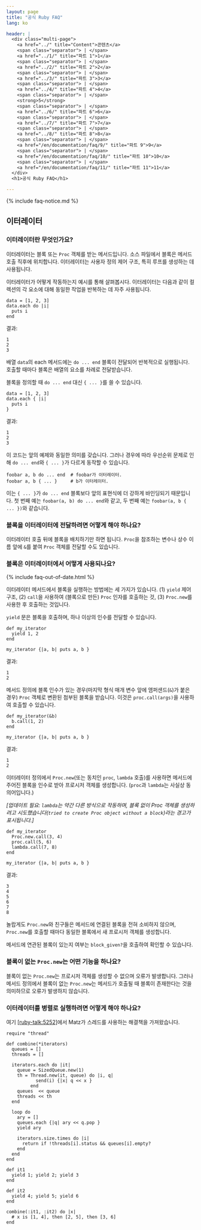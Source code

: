 ```yaml
---
layout: page
title: "공식 Ruby FAQ"
lang: ko

header: |
  <div class="multi-page">
    <a href="../" title="Content">콘텐츠</a>
    <span class="separator"> | </span>
    <a href="../1/" title="파트 1">1</a>
    <span class="separator"> | </span>
    <a href="../2/" title="파트 2">2</a>
    <span class="separator"> | </span>
    <a href="../3/" title="파트 3">3</a>
    <span class="separator"> | </span>
    <a href="../4/" title="파트 4">4</a>
    <span class="separator"> | </span>
    <strong>5</strong>
    <span class="separator"> | </span>
    <a href="../6/" title="파트 6">6</a>
    <span class="separator"> | </span>
    <a href="../7/" title="파트 7">7</a>
    <span class="separator"> | </span>
    <a href="../8/" title="파트 8">8</a>
    <span class="separator"> | </span>
    <a href="/en/documentation/faq/9/" title="파트 9">9</a>
    <span class="separator"> | </span>
    <a href="/en/documentation/faq/10/" title="파트 10">10</a>
    <span class="separator"> | </span>
    <a href="/en/documentation/faq/11/" title="파트 11">11</a>
  </div>
  <h1>공식 Ruby FAQ</h1>

---
```


{% include faq-notice.md %}

## 이터레이터

### 이터레이터란 무엇인가요?

이터레이터는 블록 또는 `Proc` 객체를 받는 메서드입니다. 소스 파일에서
블록은 메서드 호출 직후에 위치합니다. 이터레이터는 사용자 정의 제어
구조, 특히 루프를 생성하는 데 사용됩니다.

이터레이터가 어떻게 작동하는지 예시를 통해 살펴봅시다. 이터레이터는 다음과 같이
컬렉션의 각 요소에 대해 동일한 작업을 반복하는 데 자주 사용됩니다.

~~~
data = [1, 2, 3]
data.each do |i|
  puts i
end
~~~

결과:

~~~
1
2
3
~~~

배열 `data`의 each 메서드에는 `do ... end` 블록이 전달되어 반복적으로
실행됩니다. 호출할 때마다 블록은 배열의 요소를 차례로 전달받습니다.

블록을 정의할 때 `do ... end` 대신 `{ ... }`를 쓸 수 있습니다.

~~~
data = [1, 2, 3]
data.each { |i|
  puts i
}
~~~

결과:

~~~
1
2
3
~~~

이 코드는 앞의 예제와 동일한 의미를 갖습니다. 그러나 경우에 따라 우선순위
문제로 인해 `do ... end`와 `{ ... }`가 다르게 동작할 수 있습니다.

~~~
foobar a, b do ... end  # foobar가 이터레이터.
foobar a, b { ... }     # b가 이터레이터.
~~~

이는 `{ ... }`가 `do ... end` 블록보다 앞의 표현식에 더 강하게 바인딩되기
때문입니다. 첫 번째 예는 `foobar(a, b) do ... end`와 같고, 두 번째 예는
`foobar(a, b { ... })`와 같습니다.

### 블록을 이터레이터에 전달하려면 어떻게 해야 하나요?

이터레이터 호출 뒤에 블록을 배치하기만 하면 됩니다. `Proc`을 참조하는 변수나 상수
이름 앞에 `&`를 붙여 `Proc` 객체를 전달할 수도 있습니다.

### 블록은 이터레이터에서 어떻게 사용되나요?

{% include faq-out-of-date.html %}

이터레이터 메서드에서 블록을 실행하는 방법에는 세 가지가 있습니다.
(1) `yield` 제어 구조, (2) `call`을 사용하여 (블록으로 만든) `Proc` 인자를
호출하는 것, (3) `Proc.new`를 사용한 후 호출하는 것입니다.

`yield` 문은 블록을 호출하며, 하나 이상의 인수를 전달할 수 있습니다.

~~~
def my_iterator
  yield 1, 2
end

my_iterator {|a, b| puts a, b }
~~~

결과:

~~~
1
2
~~~

메서드 정의에 블록 인수가 있는 경우(마지막 형식 매개 변수 앞에 앰퍼샌드(`&`)가
붙은 경우) `Proc` 객체로 변환된 첨부된 블록을 받습니다. 이것은
`proc.call(args)`을 사용하여 호출할 수 있습니다.

~~~
def my_iterator(&b)
  b.call(1, 2)
end

my_iterator {|a, b| puts a, b }
~~~

결과:

~~~
1
2
~~~

이터레이터 정의에서 `Proc.new`(또는 동치인 `proc`, `lambda` 호출)를 사용하면
메서드에 주어진 블록을 인수로 받아 프로시저 객체를 생성합니다. (`proc`과
`lambda`는 사실상 동의어입니다.)

_[업데이트 필요: `lambda`는 약간 다른 방식으로 작동하며, 블록 없이 Proc 객체를
생성하려고 시도했습니다(`tried to create Proc object without a block`)라는
경고가 표시됩니다.]_

~~~
def my_iterator
  Proc.new.call(3, 4)
  proc.call(5, 6)
  lambda.call(7, 8)
end

my_iterator {|a, b| puts a, b }
~~~

결과:

~~~
3
4
5
6
7
8
~~~

놀랍게도 `Proc.new`와 친구들은 메서드에 연결된 블록을 전혀 소비하지 않으며,
`Proc.new`를 호출할 때마다 동일한 블록에서 새 프로시저 객체를 생성합니다.

메서드에 연관된 블록이 있는지 여부는 `block_given?`을 호출하여 확인할 수
있습니다.

### 블록이 없는 `Proc.new`는 어떤 기능을 하나요?

블록이 없는 `Proc.new`는 프로시저 객체를 생성할 수 없으며 오류가 발생합니다.
그러나 메서드 정의에서 블록이 없는 `Proc.new`는 메서드가 호출될 때 블록이
존재한다는 것을 의미하므로 오류가 발생하지 않습니다.

### 이터레이터를 병렬로 실행하려면 어떻게 해야 하나요?

여기 [\[ruby-talk:5252\]][ruby-talk:5252]에서 Matz가 스레드를 사용하는 해결책을
가져왔습니다.

~~~
require "thread"

def combine(*iterators)
  queues = []
  threads = []

  iterators.each do |it|
    queue = SizedQueue.new(1)
    th = Thread.new(it, queue) do |i, q|
           send(i) {|x| q << x }
         end
    queues  << queue
    threads << th
  end

  loop do
    ary = []
    queues.each {|q| ary << q.pop }
    yield ary

    iterators.size.times do |i|
      return if !threads[i].status && queues[i].empty?
    end
  end
end

def it1
  yield 1; yield 2; yield 3
end

def it2
  yield 4; yield 5; yield 6
end

combine(:it1, :it2) do |x|
  # x is [1, 4], then [2, 5], then [3, 6]
end
~~~

[ruby-talk:5252]: https://blade.ruby-lang.org/ruby-talk/5252
